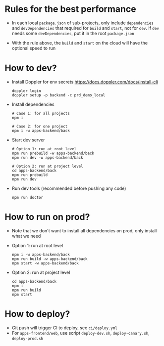 # Rules for the best performance

- In each local `package.json` of sub-projects, only include `dependencies` and `devDependencies` that required
for `build` and `start`, not for `dev`. If `dev` needs some `devDependencies`, put it in the root `package.json`

- With the rule above, the `build` and `start` on the cloud will have the optional speed to run

# How to dev?
- Install Doppler for env secrets https://docs.doppler.com/docs/install-cli
  ```shell
  doppler login
  doppler setup -p backend -c prd_demo_local
  ```

- Install dependencies
  ```shell
  # Case 1: for all projects
  npm i

  # Case 2: for one project
  npm i -w apps-backend/back
  ```

- Start dev server
  ```shell
  # Option 1: run at root level
  npm run prebuild -w apps-backend/back
  npm run dev -w apps-backend/back

  # Option 2: run at project level
  cd apps-backend/back
  npm run prebuild
  npm run dev
  ```

- Run dev tools (recommended before pushing any code)
  ```shell
  npm run doctor
  ```

# How to run on prod?
- Note that we don't want to install all dependencies on prod, only install what we need

- Option 1: run at root level
  ```shell
  npm i -w apps-backend/back
  npm run build -w apps-backend/back
  npm start -w apps-backend/back
  ```

- Option 2: run at project level
  ```shell
  cd apps-backend/back
  npm i
  npm run build
  npm start
  ```

# How to deploy?
- Git push will trigger CI to deploy, see `ci/deploy.yml`
- For `apps-frontend/web`, use script `deploy-dev.sh`, `deploy-canary.sh`, `deploy-prod.sh`
